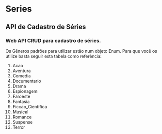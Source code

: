 # Series
## API de Cadastro de Séries

### Web API CRUD para cadastro de séries.

Os Gêneros padrões para utilizar estão num objeto Enum. Para que você os utilize basta seguir esta tabela como referência:

1) Acao
2) Aventura
3) Comedia
4) Documentario
5) Drama
6) Espionagem
7) Faroeste
8) Fantasia
9) Ficcao_Cientifica
10) Musical
11) Romance
12) Suspense
13) Terror
